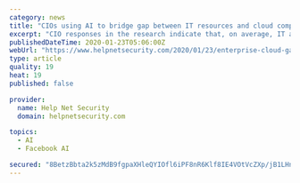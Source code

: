```yaml
---
category: news
title: "CIOs using AI to bridge gap between IT resources and cloud complexity"
excerpt: "CIO responses in the research indicate that, on average, IT and cloud operations teams receive nearly ... As a result, CIOs are increasingly looking to AI and automation as they seek to maintain control and close the gap between constrained IT resources and the rising scale and complexity of the enterprise cloud. Traditional monitoring tools ..."
publishedDateTime: 2020-01-23T05:06:00Z
webUrl: "https://www.helpnetsecurity.com/2020/01/23/enterprise-cloud-gap/"
type: article
quality: 19
heat: 19
published: false

provider:
  name: Help Net Security
  domain: helpnetsecurity.com

topics:
  - AI
  - Facebook AI

secured: "8BetzBbta2k5zMdB9fgpaXHleQYIOfl6iPF8nR6Klf8IE4VOtVcZXp/jB1LHnb+k38/UxxzuVPuGw5ZCpaSfdv026uI5TeityJFzISrYq9pwGMz9WXO9OwBR+sA+V2ycbPl/XldRN6JynB8ZiGQsQHrLRNoothbOkoaNNG78PoVvLyaH8JWFQ/J9t60ianM7urzkNpDRBLKnXYaiRi4LQNAB0TOsumQpYTJbcopi9zMmHPccxDLf0A1zSFvaR4h2S9bYz7pciBH8NozXvkGw3cR9ELQ1aHBkOw14vSR0eKxmC7C6tpLQ2st5xY769GKDs9JCL7bFDFPVxWcmCKGStQDaWmTs8aL0W1KOxVjgum8Z7rdxK3FZdgxe1XKvAcBVfqDZ6NouDDqnrNxW/zKUthqWcp1VwU86BEQy4bzbi55QPyyXanEtw0J4InJlN4mZ57LwvkhhSTEJTysp6oaWFw==;A/THHq3Rdf2PuK+6FTbpsg=="
---
```


